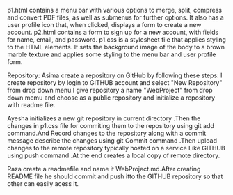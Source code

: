 p1.html contains a menu bar with various options to merge, split, compress and convert PDF files, as well as submenus for further options. It also has a user profile icon that, when clicked, displays a form to create a new account.
p2.html contains a form to sign up for a new account, with fields for name, email, and password.
p1.css is a stylesheet file that applies styling to the HTML elements. It sets the background image of the body to a brown marble texture and applies some styling to the menu bar and user profile form.
  
Repository:
Asima create a repository on GitHub by following these steps:
I create repository by login to GITHUB account and select "New Repository" from drop down menu.I give  repository a name "WebProject" from drop down memu and choose as a public repository and initialize a repository with readme file.

Ayesha initializes a new git repository in current directory .Then the changes in p1.css file for commiting them to the repository using git add command.And Record changes to the repository along with a commit message describe the changes using git Commit command .Then upload changes to the  remote repository typically hosted on a service Like GITHUB using push command .At the end creates a local copy of remote directory.


Raza create a readmefile  and name it WebProject.md.After creating README file he should commit and push itto the GITHUB repository so that other can easily acess it.
